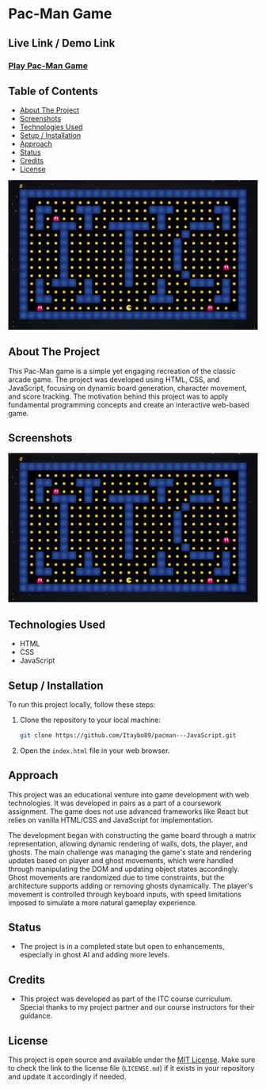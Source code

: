 # Pac-Man Game

## Live Link / Demo Link
### [Play Pac-Man Game](http://pacman-html-js.s3-website.eu-north-1.amazonaws.com/)

## Table of Contents
- [About The Project](#about-the-project)
- [Screenshots](#screenshots)
- [Technologies Used](#technologies-used)
- [Setup / Installation](#setup--installation)
- [Approach](#approach)
- [Status](#status)
- [Credits](#credits)
- [License](#license)

[![Pacman Game](https://github.com/Itaybo89/pacman---JavaScript/blob/main/pacmanGame.JPG)](http://pacman-html-js.s3-website.eu-north-1.amazonaws.com/)

## About The Project
This Pac-Man game is a simple yet engaging recreation of the classic arcade game. The project was developed using HTML, CSS, and JavaScript, focusing on dynamic board generation, character movement, and score tracking. The motivation behind this project was to apply fundamental programming concepts and create an interactive web-based game.

## Screenshots
[![Pacman Game](https://github.com/Itaybo89/pacman---JavaScript/blob/main/pacmanGame.JPG)](http://pacman-html-js.s3-website.eu-north-1.amazonaws.com/)

## Technologies Used
- HTML
- CSS
- JavaScript

## Setup / Installation
To run this project locally, follow these steps:
1. Clone the repository to your local machine:
   ```bash
   git clone https://github.com/Itaybo89/pacman---JavaScript.git
   ```
2. Open the `index.html` file in your web browser.

## Approach
This project was an educational venture into game development with web technologies. It was developed in pairs as a part of a coursework assignment. The game does not use advanced frameworks like React but relies on vanilla HTML/CSS and JavaScript for implementation.

The development began with constructing the game board through a matrix representation, allowing dynamic rendering of walls, dots, the player, and ghosts. The main challenge was managing the game's state and rendering updates based on player and ghost movements, which were handled through manipulating the DOM and updating object states accordingly. Ghost movements are randomized due to time constraints, but the architecture supports adding or removing ghosts dynamically. The player's movement is controlled through keyboard inputs, with speed limitations imposed to simulate a more natural gameplay experience.

## Status
- The project is in a completed state but open to enhancements, especially in ghost AI and adding more levels.

## Credits
- This project was developed as part of the ITC course curriculum. Special thanks to my project partner and our course instructors for their guidance.

## License
This project is open source and available under the [MIT License](LICENSE.md). Make sure to check the link to the license file (`LICENSE.md`) if it exists in your repository and update it accordingly if needed.
